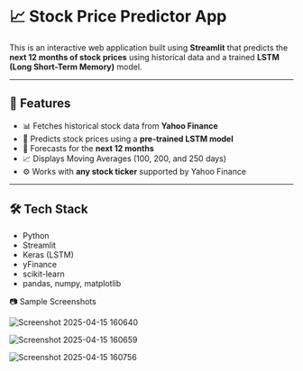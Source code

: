 # 📈 Stock Price Predictor App

This is an interactive web application built using **Streamlit** that predicts the **next 12 months of stock prices** using historical 
data and a trained **LSTM (Long Short-Term Memory)** model.

---

## 🚀 Features

- 📊 Fetches historical stock data from **Yahoo Finance**
- 🧠 Predicts stock prices using a **pre-trained LSTM model**
- 📅 Forecasts for the **next 12 months**
- 📈 Displays Moving Averages (100, 200, and 250 days)
- ⚙️ Works with **any stock ticker** supported by Yahoo Finance

---

## 🛠️ Tech Stack

- Python
- Streamlit
- Keras (LSTM)
- yFinance
- scikit-learn
- pandas, numpy, matplotlib

📷 Sample Screenshots

![Screenshot 2025-04-15 160640](https://github.com/user-attachments/assets/67365b23-f24d-4642-966e-c10bb0848b12)

![Screenshot 2025-04-15 160659](https://github.com/user-attachments/assets/1e98ee81-6233-404c-a11c-b28cd1565f86)

![Screenshot 2025-04-15 160756](https://github.com/user-attachments/assets/62bbeed9-03fa-4d0c-8a09-8a72ead1f0d1)




